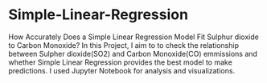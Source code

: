 # Simple-Linear-Regression
How Accurately Does a Simple Linear Regression Model Fit Sulphur dioxide to Carbon Monoxide?
In this Project, I aim to to check the relationship between Sulpher dioxide(SO2) and Carbon Monoxide(CO) emmissions and whether Simple Linear Regression provides the best model to make predictions. I used Jupyter Notebook for analysis and visualizations. 
